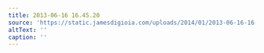 ```yaml
---
title: 2013-06-16 16.45.20
source: 'https://static.jamesdigioia.com/uploads/2014/01/2013-06-16-16-45-20-scaled.jpg'
altText: ''
caption: ''
---
```


